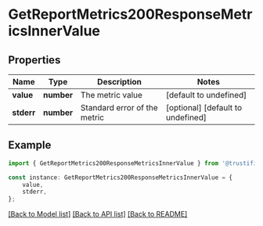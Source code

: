 # GetReportMetrics200ResponseMetricsInnerValue


## Properties

Name | Type | Description | Notes
------------ | ------------- | ------------- | -------------
**value** | **number** | The metric value | [default to undefined]
**stderr** | **number** | Standard error of the metric | [optional] [default to undefined]

## Example

```typescript
import { GetReportMetrics200ResponseMetricsInnerValue } from '@trustification/evalguard-api-model';

const instance: GetReportMetrics200ResponseMetricsInnerValue = {
    value,
    stderr,
};
```

[[Back to Model list]](../README.md#documentation-for-models) [[Back to API list]](../README.md#documentation-for-api-endpoints) [[Back to README]](../README.md)
